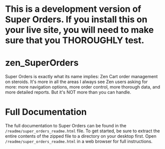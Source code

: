 This is a development version of Super Orders. If you install this on your live site, you will need to make sure that you THOROUGHLY test.
==================================================

zen_SuperOrders
===============

Super Orders is exactly what its name implies: Zen Cart order management on steroids.  It's more in all the areas I always see Zen users asking for more: more navigation options, more order control, more thorough data, and more detailed reports. But it's NOT more than you can handle.

Full Documentation
==================

The full documentation to Super Orders can be found in the `/readme/super_orders_readme.html` file. To get started, be sure to extract the entire contents of the zipped file to a directory on your desktop first. Open `/readme/super_orders_readme.html` in a web browser for full instructions.
